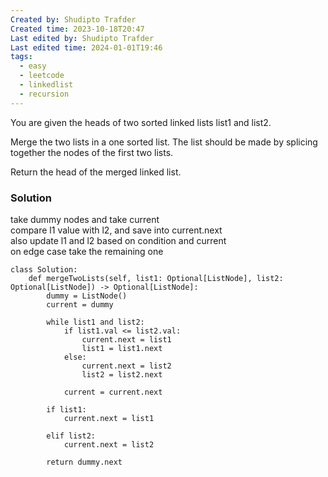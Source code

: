 ```yaml
---
Created by: Shudipto Trafder
Created time: 2023-10-18T20:47
Last edited by: Shudipto Trafder
Last edited time: 2024-01-01T19:46
tags:
  - easy
  - leetcode
  - linkedlist
  - recursion
---
```

You are given the heads of two sorted linked lists list1 and list2.

Merge the two lists in a one sorted list. The list should be made by splicing together the nodes of the first two lists.

Return the head of the merged linked list.

### Solution

take dummy nodes and take current  
compare l1 value with l2, and save into current.next  
also update l1 and l2 based on condition and current  
on edge case take the remaining one  

```Plain
class Solution:
    def mergeTwoLists(self, list1: Optional[ListNode], list2: Optional[ListNode]) -> Optional[ListNode]:
        dummy = ListNode()
        current = dummy

        while list1 and list2:
            if list1.val <= list2.val:
                current.next = list1
                list1 = list1.next
            else:
                current.next = list2
                list2 = list2.next

            current = current.next

        if list1:
            current.next = list1

        elif list2:
            current.next = list2

        return dummy.next

```